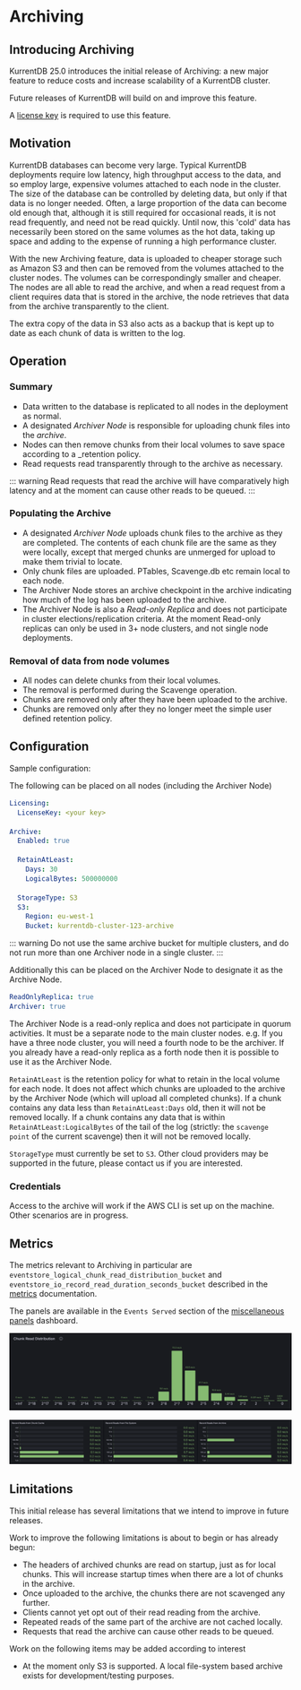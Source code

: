 # Archiving

## Introducing Archiving

KurrentDB 25.0 introduces the initial release of Archiving: a new major feature to reduce costs and increase scalability of a KurrentDB cluster.

Future releases of KurrentDB will build on and improve this feature.

A [license key](../quick-start/installation.md#license-keys) is required to use this feature.

## Motivation

KurrentDB databases can become very large. Typical KurrentDB deployments require low latency, high throughput access to the data, and so employ large, expensive volumes attached to each node in the cluster. The size of the database can be controlled by deleting data, but only if that data is no longer needed. Often, a large proportion of the data can become old enough that, although it is still required for occasional reads, it is not read frequently, and need not be read quickly. Until now, this 'cold' data has necessarily been stored on the same volumes as the hot data, taking up space and adding to the expense of running a high performance cluster.

With the new Archiving feature, data is uploaded to cheaper storage such as Amazon S3 and then can be removed from the volumes attached to the cluster nodes. The volumes can be correspondingly smaller and cheaper. The nodes are all able to read the archive, and when a read request from a client requires data that is stored in the archive, the node retrieves that data from the archive transparently to the client.

The extra copy of the data in S3 also acts as a backup that is kept up to date as each chunk of data is written to the log.

## Operation

### Summary

- Data written to the database is replicated to all nodes in the deployment as normal.
- A designated _Archiver Node_ is responsible for uploading chunk files into the _archive_.
- Nodes can then remove chunks from their local volumes to save space according to a _retention policy.
- Read requests read transparently through to the archive as necessary.

::: warning
Read requests that read the archive will have comparatively high latency and at the moment can cause other reads to be queued.
:::

### Populating the Archive

- A designated _Archiver Node_ uploads chunk files to the archive as they are completed. The contents of each chunk file are the same as they were locally, except that merged chunks are unmerged for upload to make them trivial to locate.
- Only chunk files are uploaded. PTables, Scavenge.db etc remain local to each node.
- The Archiver Node stores an archive checkpoint in the archive indicating how much of the log has been uploaded to the archive.
- The Archiver Node is also a _Read-only Replica_ and does not participate in cluster elections/replication criteria. At the moment Read-only replicas can only be used in 3+ node clusters, and not single node deployments.

### Removal of data from node volumes

- All nodes can delete chunks from their local volumes.
- The removal is performed during the Scavenge operation.
- Chunks are removed only after they have been uploaded to the archive.
- Chunks are removed only after they no longer meet the simple user defined retention policy.

## Configuration

Sample configuration:

The following can be placed on all nodes (including the Archiver Node)

```yaml
Licensing:
  LicenseKey: <your key>

Archive:
  Enabled: true

  RetainAtLeast:
    Days: 30
    LogicalBytes: 500000000

  StorageType: S3
  S3:
    Region: eu-west-1
    Bucket: kurrentdb-cluster-123-archive
```

::: warning
Do not use the same archive bucket for multiple clusters, and do not run more than one Archiver node in a single cluster.
:::

Additionally this can be placed on the Archiver Node to designate it as the Archive Node.

```yaml
ReadOnlyReplica: true
Archiver: true
```

The Archiver Node is a read-only replica and does not participate in quorum activities. It must be a separate node to the main cluster nodes. e.g. If you have a three node cluster, you will need a fourth node to be the archiver. If you already have a read-only replica as a forth node then it is possible to use it as the Archiver Node.

`RetainAtLeast` is the retention policy for what to retain in the local volume for each node. It does not affect which chunks are uploaded to the archive by the Archiver Node (which will upload all completed chunks). If a chunk contains any data less than `RetainAtLeast:Days` old, then it will not be removed locally. If a chunk contains any data that is within `RetainAtLeast:LogicalBytes` of the tail of the log (strictly: the `scavenge point` of the current scavenge) then it will not be removed locally.

`StorageType` must currently be set to `S3`. Other cloud providers may be supported in the future, please contact us if you are interested.

### Credentials

Access to the archive will work if the AWS CLI is set up on the machine. Other scenarios are in progress.

## Metrics

The metrics relevant to Archiving in particular are `eventstore_logical_chunk_read_distribution_bucket` and `eventstore_io_record_read_duration_seconds_bucket` described in the [metrics](../diagnostics/metrics.md#events) documentation.

The panels are available in the `Events Served` section of the [miscellaneous panels](https://grafana.com/grafana/dashboards/19461-eventstore-panels/) dashboard.

![Chunk Read Distribution](images/archiving/chunk-read-distribution.png)

![Reads by Source](images/archiving/reads-by-source.png)

## Limitations

This initial release has several limitations that we intend to improve in future releases.

Work to improve the following limitations is about to begin or has already begun:
- The headers of archived chunks are read on startup, just as for local chunks. This will increase startup times when there are a lot of chunks in the archive.
- Once uploaded to the archive, the chunks there are not scavenged any further.
- Clients cannot yet opt out of their read reading from the archive.
- Repeated reads of the same part of the archive are not cached locally.
- Requests that read the archive can cause other reads to be queued.

Work on the following items may be added according to interest

- At the moment only S3 is supported. A local file-system based archive exists for development/testing purposes.
